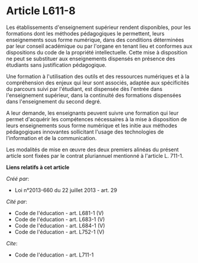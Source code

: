 # Article L611-8

Les établissements d'enseignement supérieur rendent disponibles, pour les formations dont les méthodes pédagogiques le
permettent, leurs enseignements sous forme numérique, dans des conditions déterminées par leur conseil académique ou par
l'organe en tenant lieu et conformes aux dispositions du code de la propriété intellectuelle. Cette mise à disposition ne
peut se substituer aux enseignements dispensés en présence des étudiants sans justification pédagogique. 

Une formation à l'utilisation des outils et des ressources numériques et à la compréhension des enjeux qui leur sont
associés, adaptée aux spécificités du parcours suivi par l'étudiant, est dispensée dès l'entrée dans l'enseignement
supérieur, dans la continuité des formations dispensées dans l'enseignement du second degré. 

A leur demande, les enseignants peuvent suivre une formation qui leur permet d'acquérir les compétences nécessaires à la mise
à disposition de leurs enseignements sous forme numérique et les initie aux méthodes pédagogiques innovantes sollicitant
l'usage des technologies de l'information et de la communication. 

Les modalités de mise en œuvre des deux premiers alinéas du présent article sont fixées par le contrat pluriannuel mentionné
à l'article L. 711-1.

**Liens relatifs à cet article**

_Créé par_:

  - Loi n°2013-660 du 22 juillet 2013 - art. 29

_Cité par_:

  - Code de l'éducation - art. L681-1 (V)
  - Code de l'éducation - art. L683-1 (V)
  - Code de l'éducation - art. L684-1 (V)
  - Code de l'éducation - art. L752-1 (V)

_Cite_:

  - Code de l'éducation - art. L711-1
